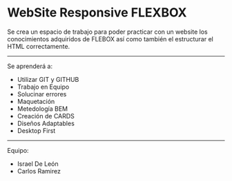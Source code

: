 # WebSite Responsive FLEXBOX
Se crea un espacio de trabajo para poder practicar con un website los conocimientos adquiridos de FLEBOX así como también el estructurar el HTML correctamente.

---

Se aprenderá a: 
- Utilizar GIT y GITHUB
- Trabajo en Equipo
- Solucinar errores
- Maquetación 
- Metedología BEM
- Creación de CARDS 
- Diseños Adaptables 
- Desktop First 

---

Equipo: 

- Israel De León 
- Carlos Ramirez
